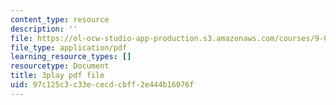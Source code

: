 ```yaml
---
content_type: resource
description: ''
file: https://ol-ocw-studio-app-production.s3.amazonaws.com/courses/9-00sc-introduction-to-psychology-fall-2011/97c125c3c33ececdcbff2e444b16076f_kD3CswjYb2E.pdf
file_type: application/pdf
learning_resource_types: []
resourcetype: Document
title: 3play pdf file
uid: 97c125c3-c33e-cecd-cbff-2e444b16076f
---
```

